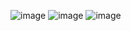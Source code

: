 ![image](https://github.com/karkir0003/ML-Specialization-Coursera/assets/54720987/181a4d4a-8389-407c-b277-b1d357afab05)
![image](https://github.com/karkir0003/ML-Specialization-Coursera/assets/54720987/3ff787fb-58da-4e80-ad67-5fc5baf7613b)
![image](https://github.com/karkir0003/ML-Specialization-Coursera/assets/54720987/7096127c-f704-40ab-b8bb-dbc6d68635a6)
